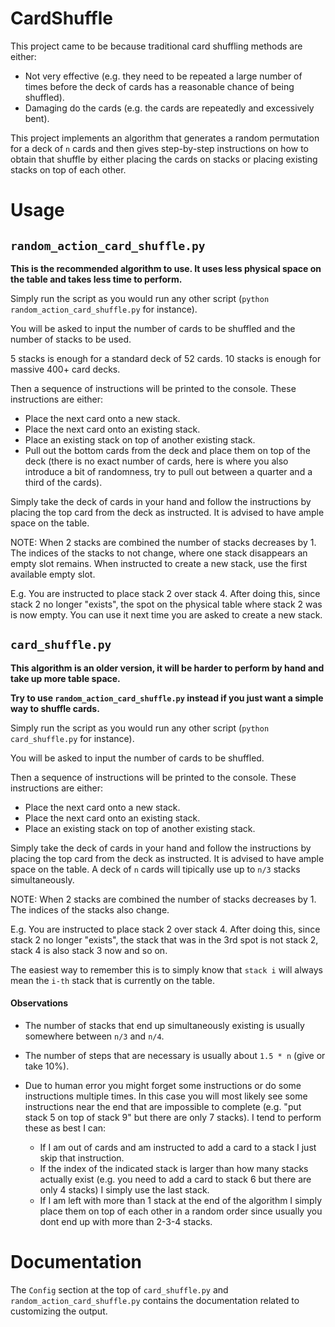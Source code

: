 # CardShuffle

This project came to be because traditional card shuffling methods are either:
- Not very effective (e.g. they need to be repeated a large number of times before the deck of cards has a reasonable chance of being shuffled).
- Damaging do the cards (e.g. the cards are repeatedly and excessively bent).

This project implements an algorithm that generates a random permutation for a deck of `n` cards and then gives step-by-step instructions on how to obtain that shuffle by either placing the cards on stacks or placing existing stacks on top of each other.

# Usage

## `random_action_card_shuffle.py`

**This is the recommended algorithm to use. It uses less physical space on the table and takes less time to perform.**

Simply run the script as you would run any other script (`python random_action_card_shuffle.py` for instance). 

You will be asked to input the number of cards to be shuffled and the number of stacks to be used.

5 stacks is enough for a standard deck of 52 cards. 10 stacks is enough for massive 400+ card decks.

Then a sequence of instructions will be printed to the console. These instructions are either:
- Place the next card onto a new stack.
- Place the next card onto an existing stack.
- Place an existing stack on top of another existing stack.
- Pull out the bottom cards from the deck and place them on top of the deck (there is no exact number of cards, here is where you also introduce a bit of randomness, try to pull out between a quarter and a third of the cards).

Simply take the deck of cards in your hand and follow the instructions by placing the top card from the deck as instructed. 
It is advised to have ample space on the table. 

NOTE: When 2 stacks are combined the number of stacks decreases by 1. The indices of the stacks to not change, where one stack disappears an empty slot remains. When instructed to create a new stack, use the first available empty slot.

E.g. You are instructed to place stack 2 over stack 4. After doing this, since stack 2 no longer "exists", the spot on the physical table where stack 2 was is now empty. You can use it next time you are asked to create a new stack.


## `card_shuffle.py`

**This algorithm is an older version, it will be harder to perform by hand and take up more table space.**

**Try to use `random_action_card_shuffle.py` instead if you just want a simple way to shuffle cards.**

Simply run the script as you would run any other script (`python card_shuffle.py` for instance). 

You will be asked to input the number of cards to be shuffled.

Then a sequence of instructions will be printed to the console. These instructions are either:
- Place the next card onto a new stack.
- Place the next card onto an existing stack.
- Place an existing stack on top of another existing stack.

Simply take the deck of cards in your hand and follow the instructions by placing the top card from the deck as instructed. 
It is advised to have ample space on the table. A deck of `n` cards will tipically use up to `n/3` stacks simultaneously.

NOTE: When 2 stacks are combined the number of stacks decreases by 1. The indices of the stacks also change.

E.g. You are instructed to place stack 2 over stack 4. After doing this, since stack 2 no longer "exists", the stack that was in the 3rd spot is not stack 2, stack 4 is also stack 3 now and so on. 

The easiest way to remember this is to simply know that `stack i` will always mean the `i-th` stack that is currently on the table.

#### Observations

- The number of stacks that end up simultaneously existing is usually somewhere between `n/3` and `n/4`.

- The number of steps that are necessary is usually about `1.5 * n` (give or take 10%).

- Due to human error you might forget some instructions or do some instructions multiple times. In this case you will most likely see some instructions near the end that are impossible to complete (e.g. "put stack 5 on top of stack 9" but there are only 7 stacks). I tend to perform these as best I can:
    - If I am out of cards and am instructed to add a card to a stack I just skip that instruction. 
    - If the index of the indicated stack is larger than how many stacks actually exist (e.g. you need to add a card to stack 6 but there are only 4 stacks) I simply use the last stack.
    - If I am left with more than 1 stack at the end of the algorithm I simply place them on top of each other in a random order since usually you dont end up with more than 2-3-4 stacks.


# Documentation

The `Config` section at the top of `card_shuffle.py` and `random_action_card_shuffle.py` contains the documentation related to customizing the output.


